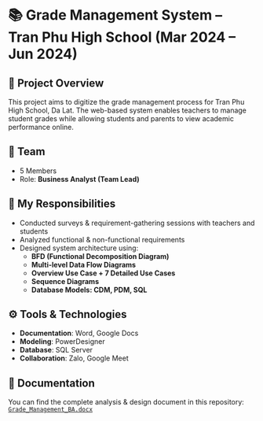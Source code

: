 # 📚 Grade Management System – Tran Phu High School (Mar 2024 – Jun 2024)

## 🎯 Project Overview
This project aims to digitize the grade management process for Tran Phu High School, Da Lat. The web-based system enables teachers to manage student grades while allowing students and parents to view academic performance online.

## 👥 Team
- 5 Members  
- Role: **Business Analyst (Team Lead)**

## 🧠 My Responsibilities
- Conducted surveys & requirement-gathering sessions with teachers and students
- Analyzed functional & non-functional requirements
- Designed system architecture using:
  - **BFD (Functional Decomposition Diagram)**
  - **Multi-level Data Flow Diagrams**
  - **Overview Use Case + 7 Detailed Use Cases**
  - **Sequence Diagrams**
  - **Database Models: CDM, PDM, SQL**

## ⚙️ Tools & Technologies
- **Documentation**: Word, Google Docs  
- **Modeling**: PowerDesigner  
- **Database**: SQL Server  
- **Collaboration**: Zalo, Google Meet

## 📄 Documentation
You can find the complete analysis & design document in this repository: [`Grade_Management_BA.docx`](./Grade_Management_BA.docx)
